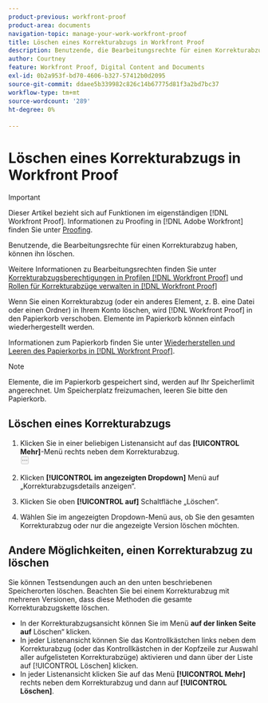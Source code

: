 ```yaml
---
product-previous: workfront-proof
product-area: documents
navigation-topic: manage-your-work-workfront-proof
title: Löschen eines Korrekturabzugs in Workfront Proof
description: Benutzende, die Bearbeitungsrechte für einen Korrekturabzug haben, können ihn löschen.
author: Courtney
feature: Workfront Proof, Digital Content and Documents
exl-id: 0b2a953f-bd70-4606-b327-57412b0d2095
source-git-commit: ddaee5b339982c826c14b67775d81f3a2bd7bc37
workflow-type: tm+mt
source-wordcount: '289'
ht-degree: 0%

---
```


# Löschen eines Korrekturabzugs in Workfront Proof

>[!IMPORTANT]
>
>Dieser Artikel bezieht sich auf Funktionen im eigenständigen [!DNL Workfront Proof]. Informationen zu Proofing in [!DNL Adobe Workfront] finden Sie unter [Proofing](../../../review-and-approve-work/proofing/proofing.md).

Benutzende, die Bearbeitungsrechte für einen Korrekturabzug haben, können ihn löschen.

Weitere Informationen zu Bearbeitungsrechten finden Sie unter [Korrekturabzugsberechtigungen in Profilen [!DNL Workfront Proof]](../../../workfront-proof/wp-acct-admin/account-settings/proof-perm-profiles-in-wp.md) und [Rollen für Korrekturabzüge verwalten in [!DNL Workfront Proof]](../../../workfront-proof/wp-work-proofsfiles/share-proofs-and-files/manage-proof-roles.md)

Wenn Sie einen Korrekturabzug (oder ein anderes Element, z. B. eine Datei oder einen Ordner) in Ihrem Konto löschen, wird [!DNL Workfront Proof] in den Papierkorb verschoben. Elemente im Papierkorb können einfach wiederhergestellt werden.

Informationen zum Papierkorb finden Sie unter [Wiederherstellen und Leeren des Papierkorbs in [!DNL Workfront Proof]](../../../workfront-proof/wp-work-proofsfiles/manage-your-work/restore-and-empty-trash.md).

>[!NOTE]
>
>Elemente, die im Papierkorb gespeichert sind, werden auf Ihr Speicherlimit angerechnet. Um Speicherplatz freizumachen, leeren Sie bitte den Papierkorb.

## Löschen eines Korrekturabzugs

1. Klicken Sie in einer beliebigen Listenansicht auf das **[!UICONTROL Mehr]**-Menü rechts neben dem Korrekturabzug.\
   ![Menü „Mehr“](assets/more-button-small.png)

1. Klicken **[!UICONTROL im angezeigten Dropdown]** Menü auf „Korrekturabzugsdetails anzeigen“.
1. Klicken Sie oben **[!UICONTROL auf]** Schaltfläche „Löschen“.
1. Wählen Sie im angezeigten Dropdown-Menü aus, ob Sie den gesamten Korrekturabzug oder nur die angezeigte Version löschen möchten.

## Andere Möglichkeiten, einen Korrekturabzug zu löschen

Sie können Testsendungen auch an den unten beschriebenen Speicherorten löschen. Beachten Sie bei einem Korrekturabzug mit mehreren Versionen, dass diese Methoden die gesamte Korrekturabzugskette löschen.

* In der Korrekturabzugsansicht können Sie im Menü **auf der linken Seite auf** Löschen“ klicken.
* In jeder Listenansicht können Sie das Kontrollkästchen links neben dem Korrekturabzug (oder das Kontrollkästchen in der Kopfzeile zur Auswahl aller aufgelisteten Korrekturabzüge) aktivieren und dann über der Liste auf [!UICONTROL Löschen] klicken.
* In jeder Listenansicht klicken Sie auf das Menü **[!UICONTROL Mehr]** rechts neben dem Korrekturabzug und dann auf **[!UICONTROL Löschen]**.

